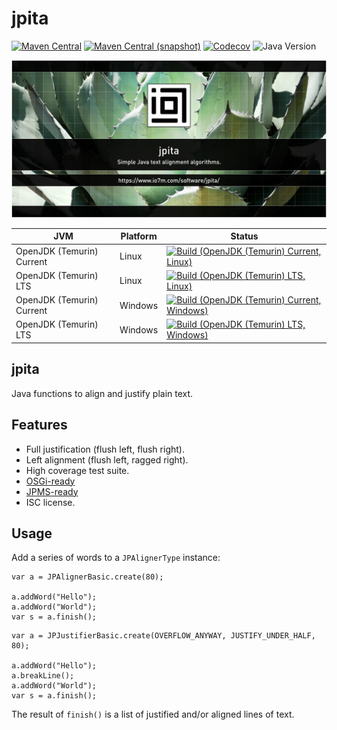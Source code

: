 jpita
===

[![Maven Central](https://img.shields.io/maven-central/v/com.io7m.jpita/com.io7m.jpita.svg?style=flat-square)](http://search.maven.org/#search%7Cga%7C1%7Cg%3A%22com.io7m.jpita%22)
[![Maven Central (snapshot)](https://img.shields.io/nexus/s/com.io7m.jpita/com.io7m.jpita?server=https%3A%2F%2Fs01.oss.sonatype.org&style=flat-square)](https://s01.oss.sonatype.org/content/repositories/snapshots/com/io7m/jpita/)
[![Codecov](https://img.shields.io/codecov/c/github/io7m-com/jpita.svg?style=flat-square)](https://codecov.io/gh/io7m-com/jpita)
![Java Version](https://img.shields.io/badge/21-java?label=java&color=e6c35c)

![com.io7m.jpita](./src/site/resources/jpita.jpg?raw=true)

| JVM | Platform | Status |
|-----|----------|--------|
| OpenJDK (Temurin) Current | Linux | [![Build (OpenJDK (Temurin) Current, Linux)](https://img.shields.io/github/actions/workflow/status/io7m-com/jpita/main.linux.temurin.current.yml)](https://www.github.com/io7m-com/jpita/actions?query=workflow%3Amain.linux.temurin.current)|
| OpenJDK (Temurin) LTS | Linux | [![Build (OpenJDK (Temurin) LTS, Linux)](https://img.shields.io/github/actions/workflow/status/io7m-com/jpita/main.linux.temurin.lts.yml)](https://www.github.com/io7m-com/jpita/actions?query=workflow%3Amain.linux.temurin.lts)|
| OpenJDK (Temurin) Current | Windows | [![Build (OpenJDK (Temurin) Current, Windows)](https://img.shields.io/github/actions/workflow/status/io7m-com/jpita/main.windows.temurin.current.yml)](https://www.github.com/io7m-com/jpita/actions?query=workflow%3Amain.windows.temurin.current)|
| OpenJDK (Temurin) LTS | Windows | [![Build (OpenJDK (Temurin) LTS, Windows)](https://img.shields.io/github/actions/workflow/status/io7m-com/jpita/main.windows.temurin.lts.yml)](https://www.github.com/io7m-com/jpita/actions?query=workflow%3Amain.windows.temurin.lts)|

## jpita

Java functions to align and justify plain text.

## Features

* Full justification (flush left, flush right).
* Left alignment (flush left, ragged right).
* High coverage test suite.
* [OSGi-ready](https://www.osgi.org/)
* [JPMS-ready](https://en.wikipedia.org/wiki/Java_Platform_Module_System)
* ISC license.

## Usage

Add a series of words to a `JPAlignerType` instance:

```
var a = JPAlignerBasic.create(80);

a.addWord("Hello");
a.addWord("World");
var s = a.finish();
```

```
var a = JPJustifierBasic.create(OVERFLOW_ANYWAY, JUSTIFY_UNDER_HALF, 80);

a.addWord("Hello");
a.breakLine();
a.addWord("World");
var s = a.finish();
```

The result of `finish()` is a list of justified and/or aligned lines of text.


